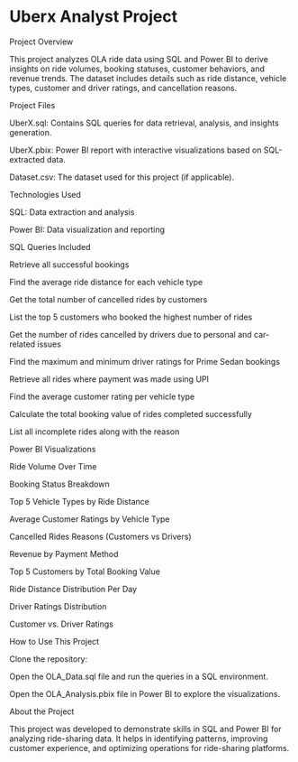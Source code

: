 # Uberx Analyst Project

Project Overview

This project analyzes OLA ride data using SQL and Power BI to derive insights on ride volumes, booking statuses, customer behaviors, and revenue trends. The dataset includes details such as ride distance, vehicle types, customer and driver ratings, and cancellation reasons.

Project Files

UberX.sql: Contains SQL queries for data retrieval, analysis, and insights generation.

UberX.pbix: Power BI report with interactive visualizations based on SQL-extracted data.

Dataset.csv: The dataset used for this project (if applicable).

Technologies Used

SQL: Data extraction and analysis

Power BI: Data visualization and reporting

SQL Queries Included

Retrieve all successful bookings

Find the average ride distance for each vehicle type

Get the total number of cancelled rides by customers

List the top 5 customers who booked the highest number of rides

Get the number of rides cancelled by drivers due to personal and car-related issues

Find the maximum and minimum driver ratings for Prime Sedan bookings

Retrieve all rides where payment was made using UPI

Find the average customer rating per vehicle type

Calculate the total booking value of rides completed successfully

List all incomplete rides along with the reason

Power BI Visualizations

Ride Volume Over Time

Booking Status Breakdown

Top 5 Vehicle Types by Ride Distance

Average Customer Ratings by Vehicle Type

Cancelled Rides Reasons (Customers vs Drivers)

Revenue by Payment Method

Top 5 Customers by Total Booking Value

Ride Distance Distribution Per Day

Driver Ratings Distribution

Customer vs. Driver Ratings

How to Use This Project

Clone the repository:

Open the OLA_Data.sql file and run the queries in a SQL environment.

Open the OLA_Analysis.pbix file in Power BI to explore the visualizations.

About the Project

This project was developed to demonstrate skills in SQL and Power BI for analyzing ride-sharing data. It helps in identifying patterns, improving customer experience, and optimizing operations for ride-sharing platforms.
